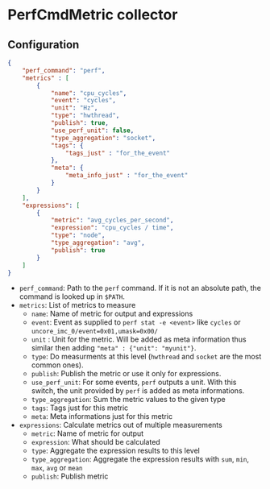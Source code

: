 # PerfCmdMetric collector


## Configuration

```json
{
    "perf_command": "perf",
    "metrics" : [
        {
            "name": "cpu_cycles",
            "event": "cycles",
            "unit": "Hz",
            "type": "hwthread",
            "publish": true,
            "use_perf_unit": false,
            "type_aggregation": "socket",
            "tags": {
                "tags_just" : "for_the_event"
            },
            "meta": {
                "meta_info_just" : "for_the_event"
            }
        }
    ],
    "expressions": [
        {
            "metric": "avg_cycles_per_second",
            "expression": "cpu_cycles / time",
            "type": "node",
            "type_aggregation": "avg",
            "publish": true
        }
    ]
}
```

- `perf_command`: Path to the `perf` command. If it is not an absolute path, the command is looked up in `$PATH`.
- `metrics`: List of metrics to measure
    - `name`: Name of metric for output and expressions
    - `event`: Event as supplied to `perf stat -e <event>` like `cycles` or `uncore_imc_0/event=0x01,umask=0x00/`
    - `unit` : Unit for the metric. Will be added as meta information thus similar then adding `"meta" : {"unit": "myunit"}`.
    - `type`: Do measurments at this level (`hwthread` and `socket` are the most common ones).
    - `publish`: Publish the metric or use it only for expressions.
    - `use_perf_unit`: For some events, `perf` outputs a unit. With this switch, the unit provided by `perf` is added as meta informations.
    - `type_aggregation`: Sum the metric values to the given type
    - `tags`: Tags just for this metric
    - `meta`: Meta informations just for this metric
- `expressions`: Calculate metrics out of multiple measurements
    - `metric`: Name of metric for output
    - `expression`: What should be calculated
    - `type`: Aggregate the expression results to this level
    - `type_aggregation`: Aggregate the expression results with `sum`, `min`, `max`, `avg` or `mean`
    - `publish`: Publish metric